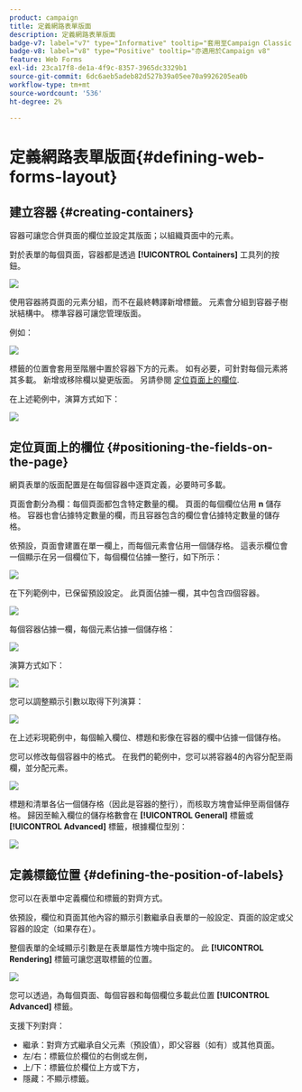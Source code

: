 ```yaml
---
product: campaign
title: 定義網路表單版面
description: 定義網路表單版面
badge-v7: label="v7" type="Informative" tooltip="套用至Campaign Classic v7"
badge-v8: label="v8" type="Positive" tooltip="亦適用於Campaign v8"
feature: Web Forms
exl-id: 23ca17f8-de1a-4f9c-8357-3965dc3329b1
source-git-commit: 6dc6aeb5adeb82d527b39a05ee70a9926205ea0b
workflow-type: tm+mt
source-wordcount: '536'
ht-degree: 2%

---
```


# 定義網路表單版面{#defining-web-forms-layout}



## 建立容器 {#creating-containers}

容器可讓您合併頁面的欄位並設定其版面；以組織頁面中的元素。

對於表單的每個頁面，容器都是透過 **[!UICONTROL Containers]** 工具列的按鈕。

![](assets/s_ncs_admin_survey_containers_add.png)

使用容器將頁面的元素分組，而不在最終轉譯新增標籤。 元素會分組到容器子樹狀結構中。 標準容器可讓您管理版面。

例如：

![](assets/s_ncs_admin_survey_containers_std_arbo.png)

標籤的位置會套用至階層中置於容器下方的元素。 如有必要，可針對每個元素將其多載。 新增或移除欄以變更版面。 另請參閱 [定位頁面上的欄位](#positioning-the-fields-on-the-page).

在上述範例中，演算方式如下：

![](assets/s_ncs_admin_survey_containers_std_ex.png)

## 定位頁面上的欄位 {#positioning-the-fields-on-the-page}

網頁表單的版面配置是在每個容器中逐頁定義，必要時可多載。

頁面會劃分為欄：每個頁面都包含特定數量的欄。 頁面的每個欄位佔用 **n** 儲存格。 容器也會佔據特定數量的欄，而且容器包含的欄位會佔據特定數量的儲存格。

依預設，頁面會建置在單一欄上，而每個元素會佔用一個儲存格。 這表示欄位會一個顯示在另一個欄位下，每個欄位佔據一整行，如下所示：

![](assets/s_ncs_admin_survey_container_ex.png)

在下列範例中，已保留預設設定。 此頁面佔據一欄，其中包含四個容器。

![](assets/s_ncs_admin_survey_container_ex0.png)

每個容器佔據一欄，每個元素佔據一個儲存格：

![](assets/s_ncs_admin_survey_container_ex0a.png)

演算方式如下：

![](assets/s_ncs_admin_survey_container_ex0_rend.png)

您可以調整顯示引數以取得下列演算：

![](assets/s_ncs_admin_survey_container_ex1_rend.png)

在上述彩現範例中，每個輸入欄位、標題和影像在容器的欄中佔據一個儲存格。

您可以修改每個容器中的格式。 在我們的範例中，您可以將容器4的內容分配至兩欄，並分配元素。

![](assets/s_ncs_admin_survey_container_ex2_rend.png)

標題和清單各佔一個儲存格（因此是容器的整行），而核取方塊會延伸至兩個儲存格。 歸因至輸入欄位的儲存格數會在 **[!UICONTROL General]** 標籤或 **[!UICONTROL Advanced]** 標籤，根據欄位型別：

![](assets/s_ncs_admin_survey_container_ex2.png)

## 定義標籤位置 {#defining-the-position-of-labels}

您可以在表單中定義欄位和標籤的對齊方式。

依預設，欄位和頁面其他內容的顯示引數繼承自表單的一般設定、頁面的設定或父容器的設定（如果存在）。

整個表單的全域顯示引數是在表單屬性方塊中指定的。 此 **[!UICONTROL Rendering]** 標籤可讓您選取標籤的位置。

![](assets/s_ncs_admin_survey_label_position.png)

您可以透過，為每個頁面、每個容器和每個欄位多載此位置 **[!UICONTROL Advanced]** 標籤。

支援下列對齊：

* 繼承：對齊方式繼承自父元素（預設值），即父容器（如有）或其他頁面。
* 左/右：標籤位於欄位的右側或左側，
* 上/下：標籤位於欄位上方或下方，
* 隱藏：不顯示標籤。
